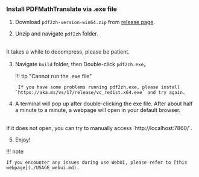 ### Install PDFMathTranslate via .exe file

1. Download `pdf2zh-version-win64.zip` from [release page](https://github.com/Byaidu/PDFMathTranslate/releases). 

2. Unzip and navigate `pdf2zh` folder.
<br>
It takes a while to decompress, please be patient.

3. Navigate `build` folder, then Double-click `pdf2zh.exe`。

    !!! tip "Cannot run the .exe file"

        If you have some problems running pdf2zh.exe, please install `https://aka.ms/vs/17/release/vc_redist.x64.exe` and try again.

4. A terminal will pop up after double-clicking the exe file. After about half a minute to a minute, a webpage will open in your default browser. 
<br>
If it does not open, you can try to manually access `http://localhost:7860/`.

5. Enjoy!

!!! note

    If you encounter any issues during use WebUI, please refer to [this webpage](./USAGE_webui.md).